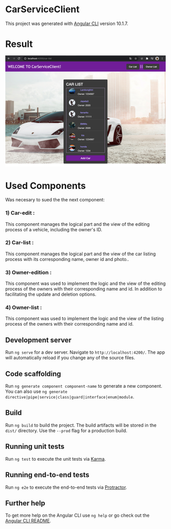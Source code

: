 # CarServiceClient

This project was generated with [Angular CLI](https://github.com/angular/angular-cli) version 10.1.7.

# Result
![result view](src/assets/images/view.png)

# Used Components 
Was necesary to sued the the next component:
### 1) Car-edit :
This component manages the logical part and the view of the editing process of a vehicle, including the owner's ID.
### 2) Car-list :
This component manages the logical part and the view of the car listing process with its corresponding name, owner id and photo..
### 3) Owner-edition :
This component was used to implement the logic and the view of the editing process of the owners with their corresponding name and id. In addition to facilitating the update and deletion options.
### 4) Owner-list :
This component was used to implement the logic and the view of the listing process of the owners with their corresponding name and id. 

## Development server

Run `ng serve` for a dev server. Navigate to `http://localhost:4200/`. The app will automatically reload if you change any of the source files.

## Code scaffolding

Run `ng generate component component-name` to generate a new component. You can also use `ng generate directive|pipe|service|class|guard|interface|enum|module`.

## Build

Run `ng build` to build the project. The build artifacts will be stored in the `dist/` directory. Use the `--prod` flag for a production build.

## Running unit tests

Run `ng test` to execute the unit tests via [Karma](https://karma-runner.github.io).

## Running end-to-end tests

Run `ng e2e` to execute the end-to-end tests via [Protractor](http://www.protractortest.org/).

## Further help

To get more help on the Angular CLI use `ng help` or go check out the [Angular CLI README](https://github.com/angular/angular-cli/blob/master/README.md).
